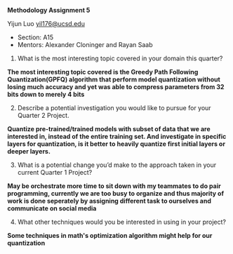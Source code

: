 **Methodology Assignment 5**

Yijun Luo yil176@ucsd.edu  
- Section: A15  
- Mentors: Alexander Cloninger and Rayan Saab  
  

1. What is the most interesting topic covered in your domain this quarter?  
  
**The most interesting topic covered is the Greedy Path Following Quantization(GPFQ) algorithm that perform model quantization without losing much accuracy and yet was able to compress parameters from 32 bits down to merely 4 bits**

2. Describe a potential investigation you would like to pursue for your Quarter 2 Project.  
   
**Quantize pre-trained/trained models with subset of data that we are interested in, instead of the entire training set. And investigate in specific layers for quantization, is it better to heavily quantize first initial layers or deeper layers.**

3. What is a potential change you’d make to the approach taken in your current Quarter 1 Project?  
  
**May be orchestrate more time to sit down with my teammates to do pair programming, currently we are too busy to organize and thus majority of work is done seperately by assigning different task to ourselves and communicate on social media**

4. What other techniques would you be interested in using in your project?  
  
**Some techniques in math's optimization algorithm might help for our quantization**